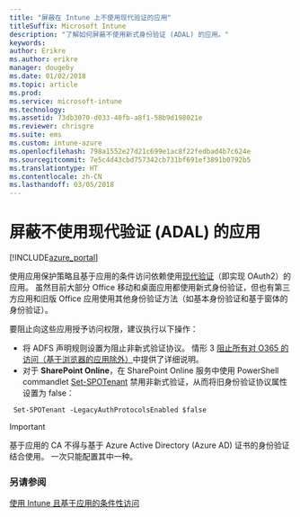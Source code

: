 ```yaml
---
title: "屏蔽在 Intune 上不使用现代验证的应用"
titleSuffix: Microsoft Intune
description: "了解如何屏蔽不使用新式身份验证 (ADAL) 的应用。"
keywords: 
author: Erikre
ms.author: erikre
manager: dougeby
ms.date: 01/02/2018
ms.topic: article
ms.prod: 
ms.service: microsoft-intune
ms.technology: 
ms.assetid: 73db3070-d033-40fb-a8f1-58b9d198021e
ms.reviewer: chrisgre
ms.suite: ems
ms.custom: intune-azure
ms.openlocfilehash: 798a1552e27d21c699e1ac8f22fedbad4b7c624e
ms.sourcegitcommit: 7e5c4d43cbd757342cb731bf691ef3891b0792b5
ms.translationtype: HT
ms.contentlocale: zh-CN
ms.lasthandoff: 03/05/2018
---
```

# <a name="block-apps-that-do-not-use-modern-authentication-adal"></a>屏蔽不使用现代验证 (ADAL) 的应用

[!INCLUDE[azure_portal](./includes/azure_portal.md)]

使用应用保护策略且基于应用的条件访问依赖使用[现代验证](https://support.office.com/article/Using-Office-365-modern-authentication-with-Office-clients-776c0036-66fd-41cb-8928-5495c0f9168a)（即实现 OAuth2）的应用。 虽然目前大部分 Office 移动和桌面应用都使用新式身份验证，但也有第三方应用和旧版 Office 应用使用其他身份验证方法（如基本身份验证和基于窗体的身份验证）。

要阻止向这些应用授予访问权限，建议执行以下操作：

* 将 ADFS 声明规则设置为阻止非新式验证协议。 情形 3 [阻止所有对 O365 的访问（基于浏览器的应用除外）](https://technet.microsoft.com/library/dn592182.aspx)中提供了详细说明。
* 对于 **SharePoint Online**，在 SharePoint Online 服务中使用 PowerShell commandlet [Set-SPOTenant](https://technet.microsoft.com/library/fp161390.aspx) 禁用非新式验证，从而将旧身份验证协议属性设置为 false：

```
 Set-SPOTenant -LegacyAuthProtocolsEnabled $false

```


>[!IMPORTANT]
>基于应用的 CA 不得与基于 Azure Active Directory (Azure AD) 证书的身份验证结合使用。 一次只能配置其中一种。

### <a name="see-also"></a>另请参阅
[使用 Intune 且基于应用的条件性访问](app-based-conditional-access-intune.md)
